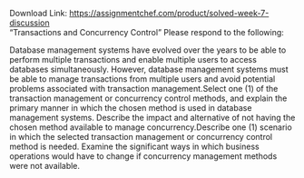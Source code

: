 Download Link: https://assignmentchef.com/product/solved-week-7-discussion
<br>
“Transactions and Concurrency Control” Please respond to the following:

Database management systems have evolved over the years to be able to perform multiple transactions and enable multiple users to access databases simultaneously. However, database management systems must be able to manage transactions from multiple users and avoid potential problems associated with transaction management.Select one (1) of the transaction management or concurrency control methods, and explain the primary manner in which the chosen method is used in database management systems. Describe the impact and alternative of not having the chosen method available to manage concurrency.Describe one (1) scenario in which the selected transaction management or concurrency control method is needed. Examine the significant ways in which business operations would have to change if concurrency management methods were not available.